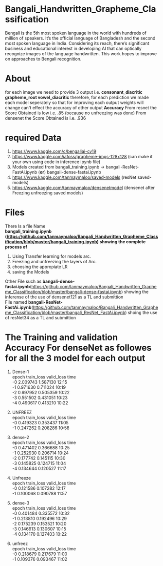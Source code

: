 # Bangali_Handwritten_Grapheme_Classification
Bengali is the 5th most spoken language in the world with hundreds of million of speakers. It’s the official language of Bangladesh and the second most spoken language in India. Considering its reach, there’s significant business and educational interest in developing AI that can optically recognize images of the language handwritten. This work hopes to improve on approaches to Bengali recognition.

# About
for each image we need to provide 3 output i.e. **consonant_diacritic grapheme_root vowel_diacritic** therefore, for each prediction we made each model seperately so that for improving each output weights will change can't effect the accuracy of other output
**Accuracy** 
From resnet the Score Obtained is low i.e. .85 (because no unfreezing was done)
From densenet the Score Obtained is i.e. .936


# required Data
1. https://www.kaggle.com/c/bengaliai-cv19
2. https://www.kaggle.com/iafoss/grapheme-imgs-128x128 (can make it your own using code in inference ipynb file)
3. Models created from bangali_training.ipynb -> bangali-ResNet-FastAi.ipynb (**or**) bangali-dense-fastai.ipynb  
  1. https://www.kaggle.com/tanmaymaloo/saved-models (resNet saved-models)
  2. https://www.kaggle.com/tanmaymaloo/densenetmodel (densenet after Freezing unfreezing saved models)


# Files
There Is a file Name  
**bangali_training.ipynb (https://github.com/tanmaymaloo/Bangali_Handwritten_Grapheme_Classification/blob/master/bangali_training.ipynb) showing the complete process of**  
1. Using Transfer learning for models arc.
2. Freezing and unfreezing the layers of Arc.
3. choosing the appropiate LR
4. saving the Models

Other File such as **bangali-dense-fastai.ipynb**(https://github.com/tanmaymaloo/Bangali_Handwritten_Grapheme_Classification/blob/master/bangali-dense-fastai.ipynb) showing the inferense of the use of densenet121 as a TL and submittion   
File named **bangali-ResNet-FastAi.ipynb**(https://github.com/tanmaymaloo/Bangali_Handwritten_Grapheme_Classification/blob/master/bangali_ResNet_FastAi.ipynb) shoing the use of resNet34 as a TL and submittion  

# The Training and validation Accuracy For denseNet as followes for all the 3 model for each output

1. Dense-1  
epoch	train_loss	valid_loss	time  
-0	2.009743	1.587130	12:15  
-1	0.971630	0.711024	10:19  
-2	0.697952	0.505359	10:22  
-3	0.551502	0.431051	10:23  
-4	0.490617	0.413210	10:22  

2. UNFREEZ  
epoch	train_loss	valid_loss	time  
-0	0.419323	0.353437	11:05  
-1	0.247262	0.208286	10:58  
 
3. dense-2  
epoch	train_loss	valid_loss	time  
-0	0.471402	0.366688	10:25  
-1	0.252930	0.206714	10:24  
-2	0.177742	0.145115	10:30  
-3	0.145825	0.124715	11:04  
-4	0.134644	0.120527	11:17  
  
4. Unfreeze  
epoch	train_loss	valid_loss	time  
-0	0.121586	0.107282	12:17  
-1	0.100068	0.090788	11:57  
  
5. dense-3  
epoch	train_loss	valid_loss	time  
-0	0.401484	0.335572	10:32  
-1	0.213810	0.192496	10:29  
-2	0.175239	0.153521	10:20  
-3	0.146913	0.130607	10:15  
-4	0.134170	0.127403	10:22  
  
6. unfreez  
epoch	train_loss	valid_loss	time  
-0	0.218679	0.217679	11:00  
-1	0.109376	0.093467	11:02  
  
